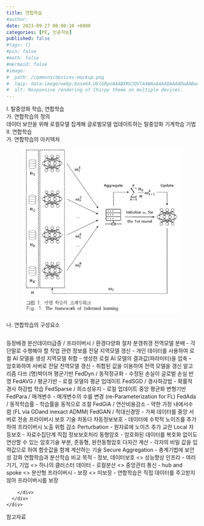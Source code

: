 ```yaml
---
title: 연합학습
#author: 
date: 2023-09-27 00:00:10 +0800
categories: [PE, 인공지능]
published: false
#tags: []
#pin: false
#math: false
#mermaid: false
#image:
#  path: /commons/devices-mockup.png
#  lqip: data:image/webp;base64,UklGRpoAAABXRUJQVlA4WAoAAAAQAAAADwAABwAAQUxQSDIAAAARL0AmbZurmr57yyIiqE8oiG0bejIYEQTgqiDA9vqnsUSI6H+oAERp2HZ65qP/VIAWAFZQOCBCAAAA8AEAnQEqEAAIAAVAfCWkAALp8sF8rgRgAP7o9FDvMCkMde9PK7euH5M1m6VWoDXf2FkP3BqV0ZYbO6NA/VFIAAAA
#  alt: Responsive rendering of Chirpy theme on multiple devices.
---
```


<div class="post-wrap">
  <div class="para">
    <div class="para-title">
      I. 탈중앙화 학습, 연합학습
    </div>
    <div class="para-cntnt">
      <div class="para">
        <div class="para-title">
          가. 연합학습의 정의
        </div>
        <div class="para-cntnt">
            데이터 보안을 위해 로컬모델 집계해 글로벌모델 업데이트하는 탈중앙화 기계학습 기법
        </div>
      </div>
    </div>
  </div>
  
  <div class="para">
    <div class="para-title">
      II. 연합학습
    </div>
    <div class="para-cntnt">
      <div class="para">
        <div class="para-title">
          가. 연합학습의 아키텍처
        </div>
        <div class="para-cntnt">
          <figure class="post-figure">
            <img src="/assets/img/posts/연합학습.png" alt="연합학습">
<!--            <figcaption>Source: Unveiling the Metaverse: Exploring Emerging Trends, Multifaceted Perspectives, and Future Challenges</figcaption>-->
          </figure>
        </div>
      </div>
      <div class="para">
        <div class="para-title">
          나. 연합학습의 구성요소
        </div>
        <div class="para-cntnt">
          <table class="post-table">
          </table>
          등장배경
  분산데이터급증 / 프라이버시 / 환경다양화
절차 분갱취갱
  전역모델 분배 - 각 단말로 수행해야 할 작업 관련 정보를 전달
  지역모델 갱신 - 개인 데이터를 사용하여 로컬 AI 모델을 생성
  지역모델 취합 - 생성한 로컬 AI 모델의 결과값(파라미터)을 압축・암호화하여 서버로 전달
  전역모델 갱신 - 취합된 값을 이용하여 전역 모델을 갱신
알고리즘 다쓰 (명)박이꺼
  평균기반
    FedDyn / 동적정규화 - 수정된 손실이 글로벌 손실 반영
    FedAVG / 평균기반 - 로컬 모델의 평균 업데이트
    FedSGD / 경사하강법 - 확률적 경사 하강법 학습
    FedSparse / 희소성유지 - 로컬 업데이트 중앙 평균화
  변형기반
    FedPara / 매개변수 - 매개변수의 수를 변경 (re-Parameterization for FL)
    FedAda / 동적학습률 - 학습률을 동적으로 조절
    FedGiA / 연산비용감소 - 약한 가정 내에서수렴 (FL via GDand inexact ADMM) 
    FedGAN / 적대신경망 - 가짜 데이터를 중앙 서버로 전송 
프라이버시 보호 기술 차동다
  차등정보보호 - 데이터에 수학적 노이즈를 추가하여 프라이버시 노출 위험 감소
    Perturbation - 원자료에 노이즈 추가 교란
    Local 차등보호 - 자료수집단계 직접 정보보호처리 
  동형암호 - 암호화된 데이터를 복호화 없이도 연산할 수 있는 암호기술
    부분, 준동형, 완전동형암호
  다자간 계산 - 각자의 비밀 값을 입력값으로 하여 함숫값을 함께 계산하는 기술
    Secure Aggregation - 총계기법에 보안성 강화
연합학습과 분산학습 비교
  목적 - 정보, 데이터보호 &lt;&gt; 성능향상
  인프라 - 여러 기기, 기업 &lt;&gt; 하나의 클러스터
  데이터 - 로컬분산 &lt;&gt; 중앙관리
  통신 - hub and spoke &lt;&gt; 분산형
  프라이버시 - 보장 &lt;&gt; 미보장
- 연합학습은 직접 데이터를 주고받지않아 프라이버시를 보장

        </div>
      </div>
    </div>
  </div>

  <div class="refr-wrap">
    <div class="refr-title">
        참고자료
    </div>
    <ol class="refr-list">
    <!--    <li>(나현식, 최대선) <a target="_blank" href="https://scienceon.kisti.re.kr/commons/util/originalView.do?cn=JAKO202225948430499&oCn=JAKO202225948430499&dbt=JAKO&journal=NJOU00291864">메타버스 보안 위협 요소 및 대응 방안 검토</a></li>-->
    <!--    <li>(M. Uddin, S. Manickam, H. Ullah, M. Obaidat and A. Dandoush) <a target="_blank" href="https://ieeexplore.ieee.org/abstract/document/10138386">Unveiling the Metaverse: Exploring Emerging Trends, Multifaceted Perspectives, and Future Challenges</a></li>-->
    </ol>
  </div>
</div>
